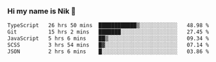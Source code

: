 ### Hi my name is Nik 👋

<!--
**NikDoe/NikDoe** is a ✨ _special_ ✨ repository because its `README.md` (this file) appears on your GitHub profile.

Here are some ideas to get you started:

- 🔭 I’m currently working on ...
- 🌱 I’m currently learning ...
- 👯 I’m looking to collaborate on ...
- 🤔 I’m looking for help with ...
- 💬 Ask me about ...
- 📫 How to reach me: ...
- 😄 Pronouns: ...
- ⚡ Fun fact: ...
-->

<!--START_SECTION:waka-->

```txt
TypeScript   26 hrs 50 mins  ████████████▒░░░░░░░░░░░░   48.98 %
Git          15 hrs 2 mins   ███████░░░░░░░░░░░░░░░░░░   27.45 %
JavaScript   5 hrs 6 mins    ██▒░░░░░░░░░░░░░░░░░░░░░░   09.34 %
SCSS         3 hrs 54 mins   █▓░░░░░░░░░░░░░░░░░░░░░░░   07.14 %
JSON         2 hrs 6 mins    █░░░░░░░░░░░░░░░░░░░░░░░░   03.86 %
```

<!--END_SECTION:waka-->
